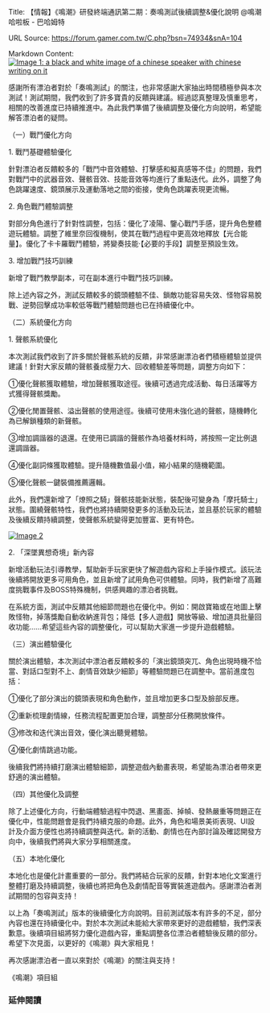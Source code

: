 Title: 【情報】《鳴潮》研發終端通訊第二期：奏鳴測試後續調整&優化說明 @鳴潮 哈啦板 - 巴哈姆特

URL Source: https://forum.gamer.com.tw/C.php?bsn=74934&snA=104

Markdown Content:
[![Image 1: a black and white image of a chinese speaker with chinese writing on it](https://hw-media-cdn-mingchao.kurogame.com/object/1711036800000/ds3qapxuzvmep2lqlu-1711097954666.jpg)](https://hw-media-cdn-mingchao.kurogame.com/object/1711036800000/ds3qapxuzvmep2lqlu-1711097954666.jpg)

感謝所有漂泊者對於「奏鳴測試」的關注，也非常感謝大家抽出時間積極參與本次測試！測試期間，我們收到了許多寶貴的反饋與建議。經過認真整理及慎重思考，相關的改善進度已持續推進中。為此我們準備了後續調整及優化方向說明，希望能解答漂泊者的疑問。

（一）戰鬥優化方向

1\. 戰鬥基礎體驗優化

針對漂泊者反饋較多的「戰鬥中音效體驗、打擊感和擬真感等不佳」的問題，我們對戰鬥中的武器音效、聲骸音效、技能音效等均進行了重點迭代。此外，調整了角色跳躍速度、鏡頭展示及運動落地之間的銜接，使角色跳躍表現更流暢。

2\. 角色戰鬥體驗調整

對部分角色進行了針對性調整，包括：優化了凌陽、鑒心戰鬥手感，提升角色整體遊玩體驗。調整了維里奈回復機制，使其在戰鬥過程中更高效地釋放【光合能量】。優化了卡卡羅戰鬥體驗，將變奏技能·【必要的手段】調整至預設生效。

3\. 增加戰鬥技巧訓練

新增了戰鬥教學副本，可在副本進行中戰鬥技巧訓練。

除上述內容之外，測試反饋較多的鏡頭體驗不佳、鎖敵功能容易失效、怪物容易脫戰、逆勢回擊成功率較低等戰鬥體驗問題也已在持續優化中。

（二）系統優化方向

1\. 聲骸系統優化

本次測試我們收到了許多關於聲骸系統的反饋，非常感謝漂泊者們積極體驗並提供建議！針對大家反饋的聲骸養成壓力大、回收體驗差等問題，調整方向如下：

①優化聲骸獲取體驗，增加聲骸獲取途徑。後續可透過完成活動、每日活躍等方式獲得聲骸獎勵。

②優化閒置聲骸、溢出聲骸的使用途徑。後續可使用未強化過的聲骸，隨機轉化為已解鎖種類的新聲骸。

③增加調諧器的退還。在使用已調諧的聲骸作為培養材料時，將按照一定比例退還調諧器。

④優化副詞條獲取體驗。提升隨機數值最小值，縮小結果的隨機範圍。

⑤優化聲骸一鍵裝備推薦邏輯。

此外，我們還新增了「燎照之騎」聲骸技能新狀態，裝配後可變身為「摩托騎士」狀態。圍繞聲骸特性，我們也將持續開發更多的活動及玩法，並且基於玩家的體驗及後續反饋持續調整，使聲骸系統變得更加豐富、更有特色。

[![Image 2](https://hw-media-cdn-mingchao.kurogame.com/object/1711036800000/05fe6yjt42ugxwzxme-1711097986429.gif)](https://hw-media-cdn-mingchao.kurogame.com/object/1711036800000/05fe6yjt42ugxwzxme-1711097986429.gif)

2\. 「深墜異想奇境」新內容

新增活動玩法引導教學，幫助新手玩家更快了解遊戲內容和上手操作模式。該玩法後續將開放更多可用角色，並且新增了試用角色可供體驗。同時，我們新增了高難度挑戰事件及BOSS特殊機制，供感興趣的漂泊者挑戰。

在系統方面，測試中反饋其他細節問題也在優化中。例如：開啟寶箱或在地圖上擊敗怪物，掉落獎勵自動收納進背包；降低【多人遊戲】開放等級、增加道具批量回收功能……希望這些內容的調整優化，可以幫助大家進一步提升遊戲體驗。

（三）演出體驗優化

關於演出體驗，本次測試中漂泊者反饋較多的「演出鏡頭突兀、角色出現時機不恰當、對話口型對不上、劇情音效缺少細節」等體驗問題已在調整中。當前進度包括：

①優化了部分演出的鏡頭表現和角色動作，並且增加更多口型及臉部反應。

②重新梳理劇情線，任務流程配置更加合理，調整部分任務開放條件。

③修改和迭代演出音效，優化演出聽覺體驗。

④優化劇情跳過功能。

後續我們將持續打磨演出體驗細節，調整遊戲內動畫表現，希望能為漂泊者帶來更舒適的演出體驗。

（四）其他優化及調整

除了上述優化方向，行動端體驗過程中閃退、黑畫面、掉幀、發熱嚴重等問題正在優化中，性能問題會是我們持續克服的命題。此外，角色和場景美術表現、UI設計及介面方便性也將持續調整與迭代。新的活動、劇情也在內部討論及確認開發方向中，後續我們將與大家分享相關進度。

（五）本地化優化

本地化也是優化計畫重要的一部分。我們將結合玩家的反饋，針對本地化文案進行整體打磨及持續調整，後續也將把角色及劇情配音等實裝進遊戲內。感謝漂泊者測試期間的包容與支持！

以上為「奏鳴測試」版本的後續優化方向說明。目前測試版本有許多的不足，部分內容也還在持續優化中。對於本次測試未能給大家帶來更好的遊戲體驗，我們深表歉意。後續項目組將努力優化遊戲內容，重點調整各位漂泊者體驗後反饋的部分。希望下次見面，以更好的《鳴潮》與大家相見！

再次感謝漂泊者一直以來對於《鳴潮》的關注與支持！

《鳴潮》項目組

### 延伸閱讀
